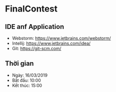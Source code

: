# FinalContest
## IDE anf Application
- Webstorm: https://www.jetbrains.com/webstorm/
- Intellij: https://www.jetbrains.com/idea/
- Git: https://git-scm.com/
## Thời gian
- Ngày: 16/03/2019
- Bắt đầu: 10:00
- Kết thúc: 15:00